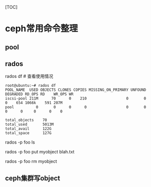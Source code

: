 [TOC]
# ceph常用命令整理
## pool




## rados
rados df # 查看使用情况
```
root@ubuntu:~# rados df
POOL_NAME  USED OBJECTS CLONES COPIES MISSING_ON_PRIMARY UNFOUND DEGRADED RD_OPS RD    WR_OPS WR   
iscsi-pool 211M      70      0    210                  0       0        0    654 1066k    591 207M 
pool          0       0      0      0                  0       0        0      0     0      0    0 

total_objects    70
total_used       5013M
total_avail      122G
total_space      127G
```

rados -p foo ls

rados -p foo put myobject blah.txt

rados -p foo rm myobject





## ceph集群写object









